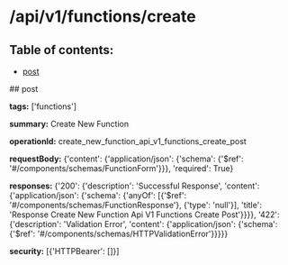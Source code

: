 # /api/v1/functions/create

## Table of contents:
- [post](#post)

<a name="post" />
## post

**tags:** ['functions']

**summary:** Create New Function

**operationId:** create_new_function_api_v1_functions_create_post

**requestBody:** {'content': {'application/json': {'schema': {'$ref': '#/components/schemas/FunctionForm'}}}, 'required': True}

**responses:** {'200': {'description': 'Successful Response', 'content': {'application/json': {'schema': {'anyOf': [{'$ref': '#/components/schemas/FunctionResponse'}, {'type': 'null'}], 'title': 'Response Create New Function Api V1 Functions Create Post'}}}}, '422': {'description': 'Validation Error', 'content': {'application/json': {'schema': {'$ref': '#/components/schemas/HTTPValidationError'}}}}}

**security:** [{'HTTPBearer': []}]

